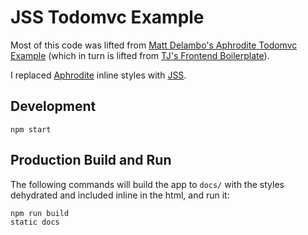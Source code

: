 # JSS Todomvc Example

Most of this code was lifted from [Matt Delambo's Aphrodite Todomvc Example](https://github.com/delambo/react-todomvc-aphrodite) (which in turn is lifted from [TJ's Frontend Boilerplate](https://github.com/tj/frontend-boilerplate)).

I replaced [Aphrodite](https://github.com/Khan/aphrodite) inline styles with [JSS](https://github.com/jsstyles/jss).

## Development

```
npm start
```

## Production Build and Run

The following commands will build the app to `docs/` with the styles dehydrated and included inline in the html, and run it:

```
npm run build
static docs
```
